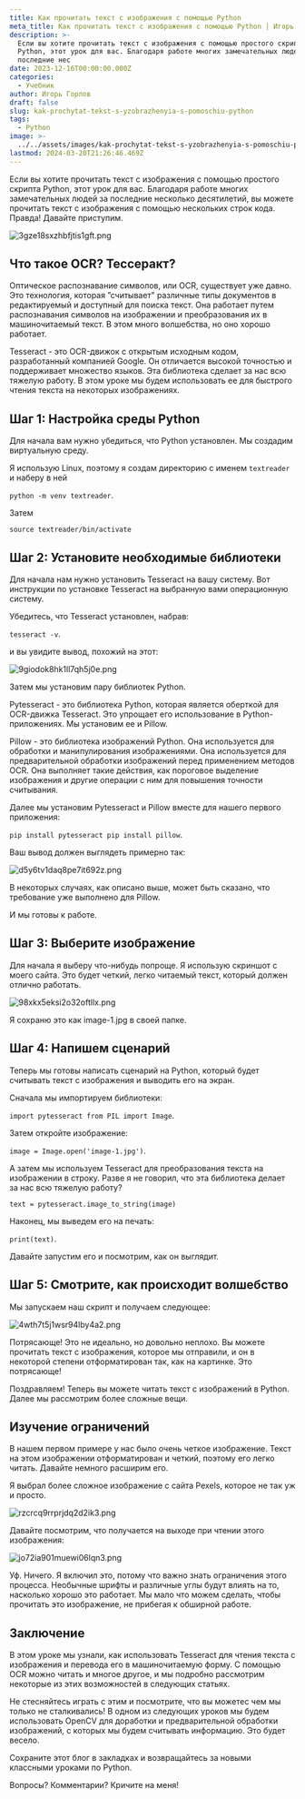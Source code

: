 ```yaml
---
title: Как прочитать текст с изображения с помощью Python
meta_title: Как прочитать текст с изображения с помощью Python | Игорь Горлов - Фронтeндер
description: >-
  Если вы хотите прочитать текст с изображения с помощью простого скрипта
  Python, этот урок для вас. Благодаря работе многих замечательных людей за
  последние нес
date: 2023-12-16T00:00:00.000Z
categories:
  - Учебник
author: Игорь Горлов
draft: false
slug: kak-prochytat-tekst-s-yzobrazhenyia-s-pomoschiu-python
tags:
  - Python
image: >-
  ../../assets/images/kak-prochytat-tekst-s-yzobrazhenyia-s-pomoschiu-python-Dec-16-2023.avif
lastmod: 2024-03-20T21:26:46.469Z
---
```


Если вы хотите прочитать текст с изображения с помощью простого скрипта Python, этот урок для вас. Благодаря работе многих замечательных людей за последние несколько десятилетий, вы можете прочитать текст с изображения с помощью нескольких строк кода. Правда! Давайте приступим.

![3gze18sxzhbfjtis1gft.png](../../assets/images/3gze18sxzhbfjtis1gft.png)

## Что такое OCR? Тессеракт?

Оптическое распознавание символов, или OCR, существует уже давно. Это технология, которая ”считывает" различные типы документов в редактируемый и доступный для поиска текст. Она работает путем распознавания символов на изображении и преобразования их в машиночитаемый текст. В этом много волшебства, но оно хорошо работает.

Tesseract - это OCR-движок с открытым исходным кодом, разработанный компанией Google. Он отличается высокой точностью и поддерживает множество языков. Эта библиотека сделает за нас всю тяжелую работу. В этом уроке мы будем использовать ее для быстрого чтения текста на некоторых изображениях.

## Шаг 1: Настройка среды Python

Для начала вам нужно убедиться, что Python установлен. Мы создадим виртуальную среду.

Я использую Linux, поэтому я создам директорию с именем `textreader` и наберу в ней

`python -m venv textreader`.

Затем

`source textreader/bin/activate`

## Шаг 2: Установите необходимые библиотеки

Для начала нам нужно установить Tesseract на вашу систему. Вот инструкции по установке Tesseract на выбранную вами операционную систему.

Убедитесь, что Tesseract установлен, набрав:

`tesseract -v`.

и вы увидите вывод, похожий на этот:

![9giodok8hk1ll7qh5j0e.png](../../assets/images/9giodok8hk1ll7qh5j0e.png)

Затем мы установим пару библиотек Python.

Pytesseract - это библиотека Python, которая является оберткой для OCR-движка Tesseract. Это упрощает его использование в Python-приложениях. Мы установим ее и Pillow.

Pillow - это библиотека изображений Python. Она используется для обработки и манипулирования изображениями. Она используется для предварительной обработки изображений перед применением методов OCR. Она выполняет такие действия, как пороговое выделение изображения и другие операции с ним для повышения точности считывания.

Далее мы установим Pytesseract и Pillow вместе для нашего первого приложения:

`pip install pytesseract pip install pillow`.

Ваш вывод должен выглядеть примерно так:

![d5y6tv1daq8pe7it692z.png](../../assets/images/d5y6tv1daq8pe7it692z.png)

В некоторых случаях, как описано выше, может быть сказано, что требование уже выполнено для Pillow.

И мы готовы к работе.

## Шаг 3: Выберите изображение

Для начала я выберу что-нибудь попроще. Я использую скриншот с моего сайта. Это будет четкий, легко читаемый текст, который должен отлично работать.

![98xkx5eksi2o32oftllx.png](../../assets/images/98xkx5eksi2o32oftllx.png)

Я сохраню это как image-1.jpg в своей папке.

## Шаг 4: Напишем сценарий

Теперь мы готовы написать сценарий на Python, который будет считывать текст с изображения и выводить его на экран.

Сначала мы импортируем библиотеки:

`import pytesseract from PIL import Image`.

Затем откройте изображение:

`image = Image.open('image-1.jpg')`.

А затем мы используем Tesseract для преобразования текста на изображении в строку. Разве я не говорил, что эта библиотека делает за нас всю тяжелую работу?

`text = pytesseract.image_to_string(image)`

Наконец, мы выведем его на печать:

`print(text)`.

Давайте запустим его и посмотрим, как он выглядит.

## Шаг 5: Смотрите, как происходит волшебство

Мы запускаем наш скрипт и получаем следующее:

![4wth7t5j1wsr94lby4a2.png](../../assets/images/4wth7t5j1wsr94lby4a2.png)

Потрясающе! Это не идеально, но довольно неплохо. Вы можете прочитать текст с изображения, которое мы отправили, и он в некоторой степени отформатирован так, как на картинке. Это потрясающе!

Поздравляем! Теперь вы можете читать текст с изображений в Python. Далее мы рассмотрим более сложные вещи.

## Изучение ограничений

В нашем первом примере у нас было очень четкое изображение. Текст на этом изображении отформатирован и четкий, поэтому его легко читать. Давайте немного расширим его.

Я выбрал более сложное изображение с сайта Pexels, которое не так уж и просто.

![rzcrcq9rrprjdq2d2ik3.png](../../assets/images/rzcrcq9rrprjdq2d2ik3.png)

Давайте посмотрим, что получается на выходе при чтении этого изображения:

![jo72ia901muewi06lqn3.png](../../assets/images/jo72ia901muewi06lqn3.png)

Уф. Ничего. Я включил это, потому что важно знать ограничения этого процесса. Необычные шрифты и различные углы будут влиять на то, насколько хорошо это работает. Мы мало что можем сделать, чтобы прочитать это изображение, не прибегая к обширной работе.

## Заключение

В этом уроке мы узнали, как использовать Tesseract для чтения текста с изображения и перевода его в машиночитаемую форму. С помощью OCR можно читать и многое другое, и мы подробно рассмотрим некоторые из этих возможностей в следующих статьях.

Не стесняйтесь играть с этим и посмотрите, что вы можетес чем мы только не сталкивались! В одном из следующих уроков мы будем использовать OpenCV для доработки и предварительной обработки изображений, с которых мы будем считывать информацию. Это будет весело.

Сохраните этот блог в закладках и возвращайтесь за новыми классными уроками по Python.

Вопросы? Комментарии? Кричите на меня!
